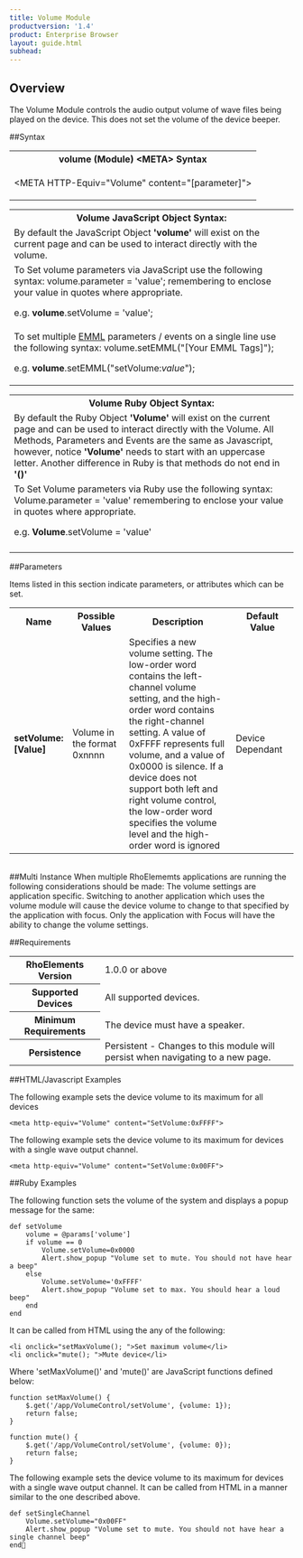 ```yaml
---
title: Volume Module
productversion: '1.4'
product: Enterprise Browser
layout: guide.html
subhead: 
---
```

## Overview
The Volume Module controls the audio output volume of wave files being played on the device. This does not set the volume of the device beeper.

##Syntax
<table class="re-table"><tr><th class="tableHeading">volume (Module) &lt;META&gt; Syntax
</th></tr><tr><td class="clsSyntaxCells clsOddRow"><p>&lt;META HTTP-Equiv="Volume" content="[parameter]"&gt;</p></td></tr></table>
<table class="re-table"><tr><th class="tableHeading">Volume JavaScript Object Syntax:</th></tr><tr><td class="clsSyntaxCells clsOddRow">
By default the JavaScript Object <b>'volume'</b> will exist on the current page and can be used to interact directly with the volume.
</td></tr><tr><td class="clsSyntaxCells clsEvenRow">
To Set volume parameters via JavaScript use the following syntax: volume.parameter = 'value'; remembering to enclose your value in quotes where appropriate.  
<P />e.g. <b>volume</b>.setVolume = 'value';
</td></tr><tr><td class="clsSyntaxCells clsOddRow">							
To set multiple <a href="/rhoelements/EMMLOverview">EMML</a> parameters / events on a single line use the following syntax: volume.setEMML("[Your EMML Tags]");
<P />
e.g. <b>volume</b>.setEMML("setVolume:<i>value</i>");							
</td></tr></table>

<table class="re-table"><tr><th class="tableHeading">Volume Ruby Object Syntax:</th></tr><tr><td class="clsSyntaxCells clsOddRow">
By default the Ruby Object <b>'Volume'</b> will exist on the current page and can be used to interact directly with the Volume. All Methods, Parameters and Events are the same as Javascript, however, notice <b>'Volume'</b> needs to start with an uppercase letter. Another difference in Ruby is that methods do not end in <b>'()'</b></td></tr><tr><td class="clsSyntaxCells clsEvenRow">
To Set Volume parameters via Ruby use the following syntax: Volume.parameter = 'value' remembering to enclose your value in quotes where appropriate.  
<P />e.g. <b>Volume</b>.setVolume = 'value'
</td></tr><tr><td class="clsSyntaxCells clsOddRow" /></tr></table>




##Parameters


Items listed in this section indicate parameters, or attributes which can be set.
<table class="re-table"><col width="20%" /><col width="20%" /><col width="38%" /><col width="22%" /><tr><th class="tableHeading">Name</th><th class="tableHeading">Possible Values</th><th class="tableHeading">Description</th><th class="tableHeading">Default Value</th></tr><tr><td class="clsSyntaxCells clsOddRow"><b>setVolume:[Value]
</b></td><td class="clsSyntaxCells clsOddRow">Volume in the format 0xnnnn</td><td class="clsSyntaxCells clsOddRow">Specifies a new volume setting. The low-order word contains the left-channel volume setting, and the high-order word contains the right-channel setting. A value of 0xFFFF represents full volume, and a value of 0x0000 is silence.  If a device does not support both left and right volume control, the low-order word specifies the volume level and the high-order word is ignored</td><td class="clsSyntaxCells clsOddRow">Device Dependant</td></tr></table>
<table class="re-table"><col width="78%" /><col width="8%" /><col width="1%" /><col width="5%" /><col width="1%" /><col width="5%" /><col width="2%" /></table>


##Multi Instance
When multiple RhoElememts applications are running the following considerations should be made: The volume settings are application specific.  Switching to another application which uses the volume module will cause the device volume to change to that specified by the application with focus. Only the application with Focus will have the ability to change the volume settings.



##Requirements

<table class="re-table"><tr><th class="tableHeading">RhoElements Version</th><td class="clsSyntaxCell clsEvenRow">1.0.0 or above
</td></tr><tr><th class="tableHeading">Supported Devices</th><td class="clsSyntaxCell clsOddRow">All supported devices.</td></tr><tr><th class="tableHeading">Minimum Requirements</th><td class="clsSyntaxCell clsOddRow">The device must have a speaker.</td></tr><tr><th class="tableHeading">Persistence</th><td class="clsSyntaxCell clsEvenRow">Persistent - Changes to this module will persist when navigating to a new page.</td></tr></table>


##HTML/Javascript Examples

The following example sets the device volume to its maximum for all devices

	<meta http-equiv="Volume" content="SetVolume:0xFFFF">
	
The following example sets the device volume to its maximum for devices with a single wave output channel.

	<meta http-equiv="Volume" content="SetVolume:0x00FF">
	


##Ruby Examples

The following function sets the volume of the system and displays a popup message for the same: 

	def setVolume
		volume = @params['volume']
		if volume == 0
			Volume.setVolume=0x0000
			Alert.show_popup "Volume set to mute. You should not have hear a beep"
		else
			Volume.setVolume='0xFFFF'
			Alert.show_popup "Volume set to max. You should hear a loud beep"
		end    
	end

It can be called from HTML using the any of the following: 

	<li onclick="setMaxVolume(); ">Set maximum volume</li>
    <li onclick="mute(); ">Mute device</li>
	
Where 'setMaxVolume()' and 'mute()' are JavaScript functions defined below: 

	function setMaxVolume() {
		$.get('/app/VolumeControl/setVolume', {volume: 1});
		return false;
	}

	function mute() {
		$.get('/app/VolumeControl/setVolume', {volume: 0});
		return false;
	}
	
The following example sets the device volume to its maximum for devices with a single wave output channel. It can be called from HTML in a manner similar to the one described above.

	def setSingleChannel
		Volume.setVolume="0x00FF"
		Alert.show_popup "Volume set to mute. You should not have hear a single channel beep"
	end
